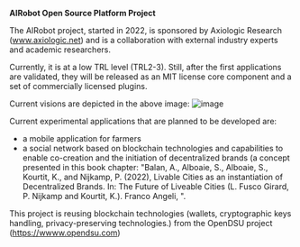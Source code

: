 **AIRobot Open Source Platform Project**

The AIRobot project, started in 2022, is sponsored by Axiologic Research (www.axiologic.net) and is a collaboration with external industry experts and academic researchers.

Currently, it is at a low TRL level (TRL2-3). Still, after the first applications are validated, they will be released as an MIT license core component and a set of commercially licensed plugins. 

Current visions are depicted in the above image:
![image](https://user-images.githubusercontent.com/1595518/226099532-36d7c200-ac4e-4754-b339-f7f55b10b112.png)

Current experimental applications that are planned to be developed are:
- a mobile application for farmers
- a social network based on blockchain technologies and capabilities to enable co-creation and the initiation of decentralized brands (a concept presented in this book chapter:  "Balan, A., Alboaie, S., Alboaie, S., Kourtit, K., and Nijkamp, P. (2022), Livable Cities as an instantiation of Decentralized Brands. In: The Future of Liveable Cities (L. Fusco Girard, P. Nijkamp and Kourtit, K.). Franco Angeli, ".

This project is reusing blockchain technologies (wallets, cryptographic keys handling, privacy-preserving technologies.)  from the OpenDSU project (https://wwww.opendsu.com)
